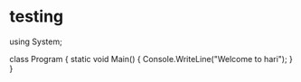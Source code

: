 # testing

using System;

class Program
{
    static void Main()
    {
        Console.WriteLine("Welcome to hari");
    }
}
